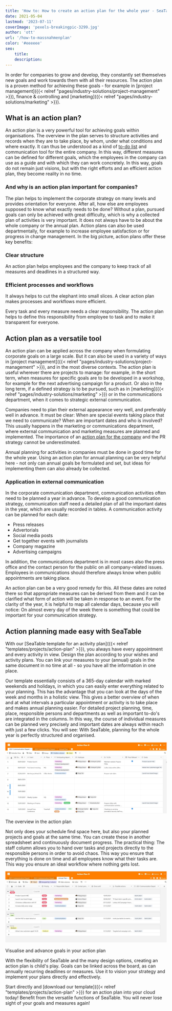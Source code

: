 ```yaml
---
title: 'How to: How to create an action plan for the whole year - SeaTable'
date: 2021-05-04
lastmod: '2023-07-11'
coverImage: 'pexels-breakingpic-3299.jpg'
author: 'ott'
url: '/how-to-massnahmenplan'
color: '#eeeeee'
seo:
    title:
    description:
---
```


In order for companies to grow and develop, they constantly set themselves new goals and work towards them with all their resources. The action plan is a proven method for achieving these goals - for example in [project management]({{< relref "pages/industry-solutions/project-management" >}}), finance & controlling and [marketing]({{< relref "pages/industry-solutions/marketing" >}}).

## What is an action plan?

An action plan is a very powerful tool for achieving goals within organisations. The overview in the plan serves to structure activities and records when they are to take place, by whom, under what conditions and where exactly. It can thus be understood as a kind of [to-do list](https://seatable.io/en/to-do-liste-online/) and communication tool for the entire company. In this way, different measures can be defined for different goals, which the employees in the company can use as a guide and with which they can work concretely. In this way, goals do not remain just visions, but with the right efforts and an efficient action plan, they become reality in no time.

### And why is an action plan important for companies?

The plan helps to implement the corporate strategy on many levels and provides orientation for everyone. After all, how else are employees supposed to know what exactly needs to be done? Without a plan, pursued goals can only be achieved with great difficulty, which is why a collected plan of activities is very important. It does not always have to be about the whole company or the annual plan. Action plans can also be used departmentally, for example to increase employee satisfaction or for progress in change management. In the big picture, action plans offer these key benefits:

### Clear structure

An action plan helps employees and the company to keep track of all measures and deadlines in a structured way.

### Efficient processes and workflows

It always helps to cut the elephant into small slices. A clear action plan makes processes and workflows more efficient.

Every task and every measure needs a clear responsibility. The action plan helps to define this responsibility from employee to task and to make it transparent for everyone.

## Action plan as a versatile tool

An action plan can be applied across the company when formulating corporate goals on a large scale. But it can also be used in a variety of ways in [project management]({{< relref "pages/industry-solutions/project-management" >}}), and in the most diverse contexts. The action plan is useful wherever there are projects to manage: for example, in the short term, when measures for specific goals are to be developed in a workshop, for example for the next advertising campaign for a product. Or also in the long term, if a defined strategy is to be pursued, such as in [marketing]({{< relref "pages/industry-solutions/marketing" >}}) or in the communications department, when it comes to strategic external communication.

Companies need to plan their external appearance very well, and preferably well in advance. It must be clear: When are special events taking place that we need to communicate? When are important dates and who is involved? This usually happens in the marketing or communications department, where external communication and marketing measures are planned and implemented. The importance of an [action plan for the company](https://www.fuer-gruender.de/wissen/unternehmen-gruenden/aussenauftritt/externe-kommunikation/) and the PR strategy cannot be underestimated.

Annual planning for activities in companies must be done in good time for the whole year. Using an action plan for annual planning can be very helpful here - not only can annual goals be formulated and set, but ideas for implementing them can also already be collected.

### Application in external communication

In the corporate communication department, communication activities often need to be planned a year in advance. To develop a good communication strategy, communication staff need a detailed plan of all the important dates in the year, which are usually recorded in tables. A communication activity can be planned for each date:

- Press releases
- Advertorials
- Social media posts
- Get together events with journalists
- Company magazine
- Advertising campaigns

In addition, the communications department is in most cases also the press office and the contact person for the public on all company-related issues. Employees in communications should therefore always know when public appointments are taking place.

An action plan can be a very good remedy for this. All these dates are noted there so that appropriate measures can be derived from them and it can be clarified what form of action will be taken in response to an event. For the clarity of the year, it is helpful to map all calendar days, because you will notice: On almost every day of the week there is something that could be important for your communication strategy.

## Action planning made easy with SeaTable

With our [SeaTable template for an activity plan]({{< relref "templates/projects/action-plan" >}}), you always have every appointment and every activity in view. Design the plan according to your wishes and activity plans. You can link your measures to your (annual) goals in the same document in no time at all - so you have all the information in one place.

Our template essentially consists of a 365-day calendar with marked weekends and holidays, in which you can easily enter everything related to your planning. This has the advantage that you can look at the days of the week and months in a holistic view. This gives a better overview of when and at what intervals a particular appointment or activity is to take place and makes annual planning easier. For detailed project planning, time, place, responsible persons and departments as well as important to-do's are integrated in the columns. In this way, the course of individual measures can be planned very precisely and important dates are always within reach with just a few clicks. You will see: With SeaTable, planning for the whole year is perfectly structured and organised.

![With an action plan in calendar format, you have an overview of your measures at all times](Overview.jpg)

The overview in the action plan

Not only does your schedule find space here, but also your planned projects and goals at the same time. You can create these in another spreadsheet and continuously document progress. The practical thing: The staff column allows you to hand over tasks and projects directly to the responsible persons in order to avoid chaos. This way you ensure that everything is done on time and all employees know what their tasks are. This way you ensure an ideal workflow where nothing gets lost.

![You can record your goals in your action plan in order to work on them continuously](Annual-Goals.jpg)

Visualise and advance goals in your action plan

With the flexibility of SeaTable and the many design options, creating an action plan is child's play. Goals can be linked across the board, as can annually recurring deadlines or measures. Use it to vision your strategy and implement your plans directly and effectively.

Start directly and [download our template]({{< relref "templates/projects/action-plan" >}}) for an action plan into your cloud today! Benefit from the versatile functions of SeaTable. You will never lose sight of your goals and measures again!
